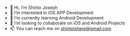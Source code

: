 - 👋 Hi, I’m Shinto Joseph
- 👀 I’m interested in iOS APP Development
- 🌱 I’m currently learning Android Development
- 💞️ I’m looking to collaborate on iOS and Android Projects
- 📫 You can reach me on shintoishere@gmail.com

<!---
shintzz/shintzz is a ✨ special ✨ repository because its `README.md` (this file) appears on your GitHub profile.
You can click the Preview link to take a look at your changes.
--->
